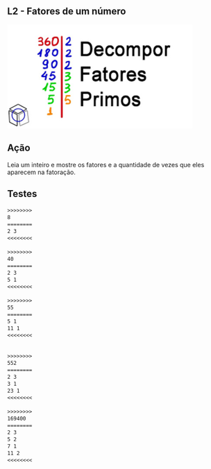 ## L2 - Fatores de um número
![](__cover.jpg)

## Ação
Leia um inteiro e mostre os fatores e a quantidade de vezes que eles aparecem na fatoração.


## Testes
```
>>>>>>>>
8
========
2 3
<<<<<<<<

>>>>>>>>
40
========
2 3
5 1
<<<<<<<<

>>>>>>>>
55
========
5 1
11 1
<<<<<<<<


>>>>>>>>
552
========
2 3
3 1
23 1
<<<<<<<<

>>>>>>>>
169400
========
2 3
5 2
7 1
11 2
<<<<<<<<

```